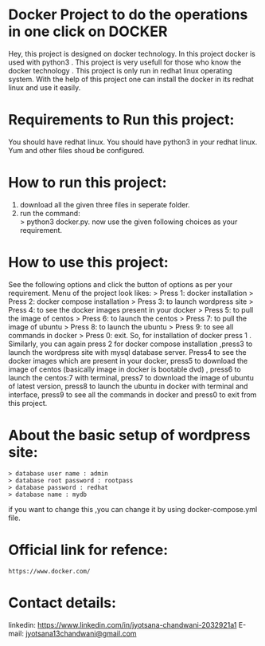 # Docker Project to do the operations in one click on DOCKER
 Hey, this project is designed on docker technology. In this project docker is used with python3 . This project is very usefull for those who know the docker technology . This project is only run in redhat linux operating system.
    With the help of this project one can install the docker in its redhat linux and use it easily.
    
# Requirements to Run this project:
   You should have redhat linux.
   You should have python3 in your redhat linux.
   Yum and other files shoud be configured.
   
# How to run this project:
   1. download all the given three files in seperate folder.
   2. run the command:  
             > python3 docker.py.
   now use the given following choices as your requirement.

# How to use this project:
   See the following options and click the button of options as per your requirement.
   Menu of the project look likes:
    > Press 1:  docker installation
    > Press 2:  docker compose installation
    > Press 3:  to launch wordpress site
    > Press 4:  to see the docker images present in your docker
    > Press 5:  to pull the image of centos
    > Press 6:  to launch the centos 
    > Press 7:  to pull the image of ubuntu 
    > Press 8:  to launch the ubuntu
    > Press 9:  to see all commands in docker
    > Press 0:  exit.
  So, for installation of docker press 1 . Similarly, you can again press 2 for docker compose installation ,press3 to launch the wordpress site with mysql database server. Press4 to see the docker images which are present in your docker, press5 to download the image of centos (basically image in docker is bootable dvd) , press6 to launch the centos:7 with terminal, press7 to download the image of ubuntu of latest version, press8 to launch the ubuntu in docker with terminal and interface, press9 to see all the commands in docker and press0 to exit from this project.
 # About the basic setup of wordpress site:
    > database user name : admin
    > database root password : rootpass
    > database password : redhat
    > database name : mydb
  if you want to change this ,you can change it by using  docker-compose.yml file.
  # Official link for refence:
    https://www.docker.com/
    
 # Contact details:   
   linkedin: https://www.linkedin.com/in/jyotsana-chandwani-2032921a1
   E-mail: jyotsana13chandwani@gmail.com
